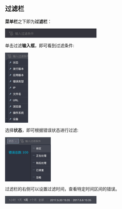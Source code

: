 ## 过滤栏

**菜单栏**之下即为**过滤栏**：

<table>
	<center>
		<div>
        	<a><img src="../../../images/console_image/condition_filter/图片CF-1.png" align="left" style="width:60%;"></a><br>
		</div>
	</center>
</table>

单击过滤**输入框**，即可看到过滤条件:

<table>
	<center>
		<div>
        	<a><img src="../../../images/console_image/condition_filter/图片CF-2.png" align="left" style="width:15%;"></a><br>
		</div>
	</center>
</table>

选择**状态**，即可根据错误状态进行过滤:

<table>
	<center>
		<div>
        	<a><img src="../../../images/console_image/condition_filter/图片CF-2-1.png" align="left" style="width:30%;"></a><br>
		</div>
	</center>
</table>


过滤栏的右侧可以设置过滤时间，查看特定时间区间的错误。

<table>
	<center>
		<div>
        	<a><img src="../../../images/console_image/condition_filter/图片CF-3.png" align="left" style="width:60%;"></a><br>
		</div>
	</center>
</table>

 